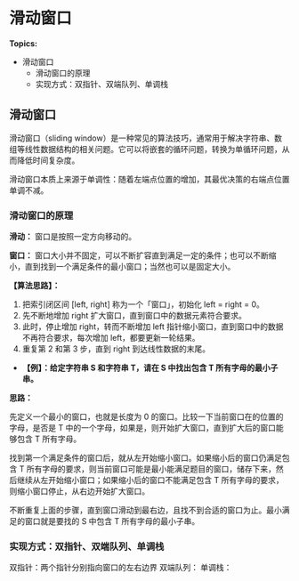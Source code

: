 # 滑动窗口

**Topics:**

- 滑动窗口
  - 滑动窗口的原理
  - 实现方式：双指针、双端队列、单调栈

## 滑动窗口

滑动窗口（sliding window）是一种常见的算法技巧，通常用于解决字符串、数组等线性数据结构的相关问题。它可以将嵌套的循环问题，转换为单循环问题，从而降低时间复杂度。

滑动窗口本质上来源于单调性：随着左端点位置的增加，其最优决策的右端点位置单调不减。

### 滑动窗口的原理

**滑动：** 窗口是按照一定方向移动的。

**窗口：** 窗口大小并不固定，可以不断扩容直到满足一定的条件；也可以不断缩小，直到找到一个满足条件的最小窗口；当然也可以是固定大小。

**【算法思路】：**
  1. 把索引闭区间 \[left, right] 称为一个「窗口」，初始化 left = right = 0。
  2. 先不断地增加 right 扩大窗口，直到窗口中的数据元素符合要求。
  3. 此时，停止增加 right，转而不断增加 left 指针缩小窗口，直到窗口中的数据不再符合要求，每次增加 left，都要更新一轮结果。
  4. 重复第 2 和第 3 步，直到 right 到达线性数据的末尾。

- **【例】：给定字符串 S 和字符串 T，请在 S 中找出包含 T 所有字母的最小子串。**

**思路：** 

先定义一个最小的窗口，也就是长度为 0 的窗口。比较一下当前窗口在的位置的字母，是否是 T 中的一个字母，如果是，则开始扩大窗口，直到扩大后的窗口能够包含 T 所有字母。

找到第一个满足条件的窗口后，就从左开始缩小窗口。如果缩小后的窗口仍满足包含 T 所有字母的要求，则当前窗口可能是最小能满足题目的窗口，储存下来，然后继续从左开始缩小窗口；如果缩小后的窗口不能满足包含 T 所有字母的要求，则缩小窗口停止，从右边开始扩大窗口。

不断重复上面的步骤，直到窗口滑动到最右边，且找不到合适的窗口为止。最小满足的窗口就是要找的 S 中包含 T 所有字母的最小子串。

### 实现方式：双指针、双端队列、单调栈

双指针：两个指针分别指向窗口的左右边界
双端队列：
单调栈：



